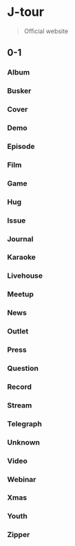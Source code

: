 # J-tour
> Official website

## 0-1
### Album
### Busker
### Cover
### Demo
### Episode
### Film
### Game
### Hug
### Issue
### Journal
### Karaoke
### Livehouse
### Meetup
### News
### Outlet
### Press
### Question
### Record
### Stream
### Telegraph
### Unknown
### Video
### Webinar
### Xmas
### Youth
### Zipper
